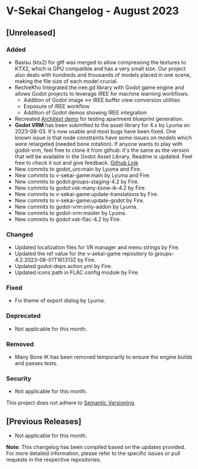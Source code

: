 # V-Sekai Changelog - August 2023

## [Unreleased]

### Added

- Basisu (ktx2) for gltf was merged to allow compressing the textures to KTX2, which is GPU compatible and has a very small size. Our project also deals with hundreds and thousands of models placed in one scene, making the file size of each model crucial.
- RechieKho Integrated the iree.gd library with Godot game engine and allows Godot projects to leverage IREE for machine learning workflows.
    - Addition of Godot image <-> IREE buffer view conversion utilities
    - Exposure of IREE workflow
    - Addition of Godot demos showing IREE integration
- Recreated [Architext demo](https://huggingface.co/spaces/ifire/Architext_deployed) for testing apartment blueprint generation.
- **Godot VRM** has been submitted to the asset library for 4.x by Lyuma on 2023-08-03. It's now usable and most bugs have been fixed. One known issue is that node constraints have some issues on models which were retargeted (needed bone rotation). If anyone wants to play with godot-vrm, feel free to clone it from github: it's the same as the version that will be available in the Godot Asset Library. Readme is updated. Feel free to check it out and give feedback. [Github Link](https://github.com/V-Sekai/godot-vrm/)
- New commits to godot_uro:main by Lyuma and Fire.
- New commits to v-sekai-game:main by Lyuma and Fire.
- New commits to godot:groups-staging-4.2 by Fire.
- New commits to godot:vsk-many-bone-ik-4.2 by Fire.
- New commits to v-sekai-game:update-translations by Fire.
- New commits to v-sekai-game:update-godot by Fire.
- New commits to godot-vrm:only-addon by Lyuma.
- New commits to godot-vrm:master by Lyuma.
- New commits to godot:vsk-flac-4.2 by Fire.

### Changed

- Updated localization files for VR manager and menu strings by Fire.
- Updated the ref value for the v-sekai-game repository to groups-4.2.2023-08-01T161313Z by Fire.
- Updated godot-deps action.yml by Fire.
- Updated icons path in FLAC config module by Fire.

### Fixed

- Fix theme of export dialog by Lyuma.

### Deprecated

- Not applicable for this month.

### Removed

- Many Bone IK has been removed temporarily to ensure the engine builds and passes tests.

### Security

- Not applicable for this month.

This project does not adhere to [Semantic Versioning](https://semver.org/spec/v2.0.0.html).

## [Previous Releases]

- Not applicable for this month.

**Note:** This changelog has been compiled based on the updates provided. For more detailed information, please refer to the specific issues or pull requests in the respective repositories.